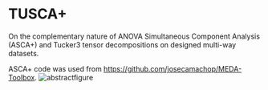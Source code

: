 # TUSCA+
On the complementary nature of ANOVA Simultaneous Component Analysis (ASCA+) and Tucker3 tensor decompositions on designed multi-way datasets.

ASCA+ code was used from https://github.com/josecamachop/MEDA-Toolbox. 
![abstractfigure](https://github.com/FarnooshKoleini/TUSCA-/assets/99754293/edd0b0bb-0b44-4ab8-9fb6-fd8fea3dab6a)
